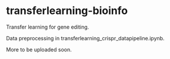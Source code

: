 # transferlearning-bioinfo

Transfer learning for gene editing.

Data preprocessing in transferlearning_crispr_datapipeline.ipynb.

More to be uploaded soon.
